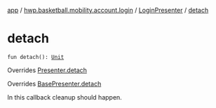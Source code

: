 [app](../../index.md) / [hwp.basketball.mobility.account.login](../index.md) / [LoginPresenter](index.md) / [detach](.)

# detach

`fun detach(): `[`Unit`](https://kotlinlang.org/api/latest/jvm/stdlib/kotlin/-unit/index.html)

Overrides [Presenter.detach](../-login-contract/-presenter/detach.md)

Overrides [BasePresenter.detach](../../hwp.basketball.mobility/-base-presenter/detach.md)

In this callback cleanup should happen.

